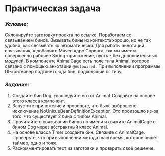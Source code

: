 # Практическая задача
### ___Условие:___
Склонируйте заготовку проекта по ссылке.
Поработаем со связыванием бинов.
Вызывать бины из контекста хорошо, но не так удобно, как связывать их автоматически.
Для работы аннотаций связывания, я добавил в Maven ядро Cпринга, так мы имеем совершенно рабочее Spring-приложение, 
пусть и без дополнительных модулей.
В компоненте AnimalCage есть поле типа Animal, которое связано с помощью аннотации ```@Autowired.```
При выполнении программы DI-контейнер подтянет сюда бин, подходящий по типу.

### ___Задание:___
1) Создайте бин Dog, унаследуйте его от Animal. Создайте на основе этого класса компонент.
2) Запустите приложение и проверьте, что было выброшено исключение NoUniqueBeanDefinitionException.
Это произошло из-за того, что существует 2 бина с типом Animal.
3) Прочитайте о связывании бинов по имени и свяжите AnimalCage c бином Dog через абстрактный класс Animal.
4) На основе класса Timer создайте бин. Свяжите с AnimalCage. Проверьте, что при выполнении метода main время,
которое пишет таймер, одно и тоже.
5) Раскомментировать тест из заготовки и проверить своё решение.

 
